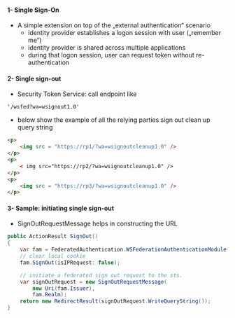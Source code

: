 #### 1- Single Sign-On
* A simple extension on top of the „external authentication“ scenario
  * identity provider establishes a logon session with user („remember me“)
  * identity provider is shared across multiple applications
  * during that logon session, user can request token without re-authentication
#### 2- Single sign-out
* Security Token Service: call endpoint like 
```th
'/wsfed?wa=wsignout1.0'
```
* below show the example of all the relying parties sign out clean up query string
```html
<p> 
    <img src = "https://rp1/?wa=wsignoutcleanup1.0" /> 
</p> 
<p> 
    < img src="https://rp2/?wa=wsignoutcleanup1.0" /> 
</p> 
<p> 
    <img src = "https://rp3/?wa=wsignoutcleanup1.0" /> 
</p>
```
#### 3- Sample: initiating single sign-out
* SignOutRequestMessage helps in constructing the URL
```cs
public ActionResult SignOut()
{
    var fam = FederatedAuthentication.WSFederationAuthenticationModule; 
    // clear local cookie 
    fam.SignOut(isIPRequest: false);

    // initiate a federated sign out request to the sts. 
    var signOutRequest = new SignOutRequestMessage( 
        new Uri(fam.Issuer), 
        fam.Realm);
    return new RedirectResult(signOutRequest.WriteQueryString());
}
```
